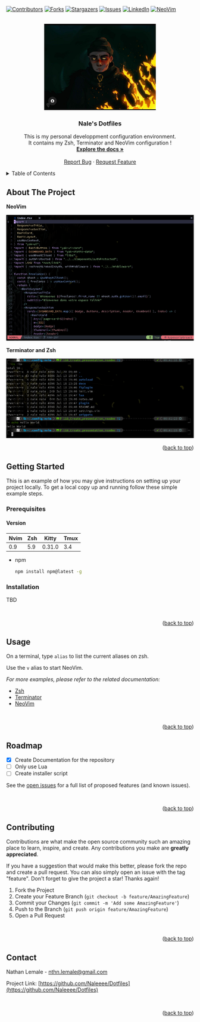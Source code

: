<a name="readme-top"></a>

[![Contributors][contributors-shield]][contributors-url]
[![Forks][forks-shield]][forks-url]
[![Stargazers][stars-shield]][stars-url]
[![Issues][issues-shield]][issues-url]
[![LinkedIn][linkedin-shield]][linkedin-url]
[![NeoVim][NeoVim]][NeoVim-url]

<!-- PROJECT LOGO -->
<br />
<div align="center">
  <a href="https://github.com/Naleeee/Dotfiles">
    <img src="docs/assets/Logo.jpg" alt="Logo" width="300" height="231">
  </a>

<h3 align="center">Nale's Dotfiles</h3>

  <p align="center">
    This is my personal developpment configuration environment.
    <br />
    It contains my Zsh, Terminator and NeoVim configuration !
    <br />
    <a href="https://github.com/Naleeee/Dotfiles"><strong>Explore the docs »</strong></a>
    <br />
    <br />
    <a href="https://github.com/Naleeee/Dotfiles/issues">Report Bug</a>
    ·
    <a href="https://github.com/Naleeee/Dotfiles/issues">Request Feature</a>
  </p>
</div>

<!-- TABLE OF CONTENTS -->
<details>
  <summary>Table of Contents</summary>
  
<!-- vim-markdown-toc Marked -->
* [About The Project](#about-the-project)
  * [Built With](#built-with)
* [Getting Started](#getting-started)
  * [Prerequisites](#prerequisites)
  * [Installation](#installation)
* [Usage](#usage)
* [Roadmap](#roadmap)
* [Contributing](#contributing)
* [Contact](#contact)

</details>

<!-- ABOUT THE PROJECT -->
## About The Project

**NeoVim**

![Nvim Preview](./nvim/docs/assets/CodePreview.png)

**Terminator and Zsh**

![Terminal Preview](./zsh/docs/assets/P10KPreview.png)

<p align="right">(<a href="#readme-top">back to top</a>)</p>

<!-- GETTING STARTED -->
## Getting Started

This is an example of how you may give instructions on setting up your project locally.
To get a local copy up and running follow these simple example steps.

### Prerequisites

#### Version

| Nvim | Zsh | Kitty  | Tmux |
| ---- | --- | -----  | ---- |
| 0.9  | 5.9 | 0.31.0 | 3.4  |

* npm

  ```sh
  npm install npm@latest -g
  ```

### Installation

TBD

<!-- 1. Get a free API Key at [https://example.com](https://example.com) -->
<!-- 2. Clone the repo -->
<!--    ```sh -->
<!--    git clone https://github.com/Naleeee/Dotfiles.git -->
<!--    ``` -->
<!-- 3. Install NPM packages -->
<!--    ```sh -->
<!--    npm install -->
<!--    ``` -->
<!-- 4. Enter your API in `config.js` -->
<!--    ```js -->
<!--    const API_KEY = 'ENTER YOUR API'; -->
<!--    ``` -->

<br />

<p align="right">(<a href="#readme-top">back to top</a>)</p>

<!-- USAGE EXAMPLES -->
## Usage

On a terminal, type `alias` to list the current aliases on zsh.

Use the `v` alias to start NeoVim.

_For more examples, please refer to the related documentation:_

* [Zsh](./zsh/README.md)
* [Terminator](./terminator/README.md)
* [NeoVim](./nvim/README.md)

<br />

<p align="right">(<a href="#readme-top">back to top</a>)</p>

<!-- ROADMAP -->
## Roadmap

* [x] Create Documentation for the repository
* [ ] Only use Lua
* [ ] Create installer script

See the [open issues](https://github.com/Naleeee/Dotfiles/issues) for a full list of proposed features (and known issues).

<br />

<p align="right">(<a href="#readme-top">back to top</a>)</p>

<!-- CONTRIBUTING -->
## Contributing

Contributions are what make the open source community such an amazing place to learn, inspire, and create. Any contributions you make are **greatly appreciated**.

If you have a suggestion that would make this better, please fork the repo and create a pull request. You can also simply open an issue with the tag "feature".
Don't forget to give the project a star! Thanks again!

1. Fork the Project
2. Create your Feature Branch (`git checkout -b feature/AmazingFeature`)
3. Commit your Changes (`git commit -m 'Add some AmazingFeature'`)
4. Push to the Branch (`git push origin feature/AmazingFeature`)
5. Open a Pull Request

<br />

<p align="right">(<a href="#readme-top">back to top</a>)</p>

<!-- CONTACT -->
## Contact

Nathan Lemale - <nthn.lemale@gmail.com>

Project Link: [https://github.com/Naleeee/Dotfiles](https://github.com/Naleeee/Dotfiles)

<br />

<p align="right">(<a href="#readme-top">back to top</a>)</p>

<!-- MARKDOWN LINKS & IMAGES -->
<!-- https://www.markdownguide.org/basic-syntax/#reference-style-links -->
[contributors-shield]: https://img.shields.io/github/contributors/Naleeee/Dotfiles.svg?style=for-the-badge
[contributors-url]: https://github.com/Naleeee/Dotfiles/graphs/contributors
[forks-shield]: https://img.shields.io/github/forks/Naleeee/Dotfiles.svg?style=for-the-badge
[forks-url]: https://github.com/Naleeee/Dotfiles/network/members
[stars-shield]: https://img.shields.io/github/stars/Naleeee/Dotfiles.svg?style=for-the-badge
[stars-url]: https://github.com/Naleeee/Dotfiles/stargazers
[issues-shield]: https://img.shields.io/github/issues/Naleeee/Dotfiles.svg?style=for-the-badge
[issues-url]: https://github.com/Naleeee/Dotfiles/issues
[linkedin-shield]: https://img.shields.io/badge/-LinkedIn-black.svg?style=for-the-badge&logo=linkedin&colorB=555
[linkedin-url]: https://linkedin.com/in/nathan-lemale
[Neovim]: https://img.shields.io/static/v1?style=for-the-badge&message=Neovim&color=57A143&logo=Neovim&logoColor=FFFFFF&label
[NeoVim-url]: https://neovim.io/
